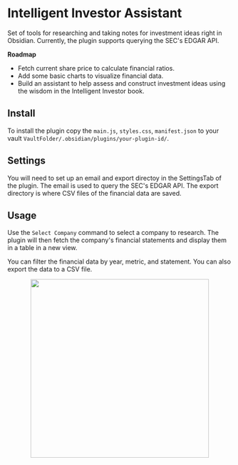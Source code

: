 # Intelligent Investor Assistant

Set of tools for researching and taking notes for investment ideas right in Obsidian. Currently, the plugin supports querying the SEC's EDGAR API.

**Roadmap**
- Fetch current share price to calculate financial ratios.
- Add some basic charts to visualize financial data.
- Build an assistant to help assess and construct investment ideas using the wisdom in the Intelligent Investor book.

## Install

To install the plugin copy the `main.js`, `styles.css`, `manifest.json` to your vault `VaultFolder/.obsidian/plugins/your-plugin-id/`.

## Settings

You will need to set up an email and export directoy in the SettingsTab of the plugin. The email is used to query the SEC's EDGAR API. The export directory is where CSV files of the financial data are saved.

## Usage

Use the `Select Company` command to select a company to research. The plugin will then fetch the company's financial statements and display them in a table in a new view.

You can filter the financial data by year, metric, and statement. You can also export the data to a CSV file.

<p align="center">
  <img src="./docs/select_apple.gif" width="400">
</p>


